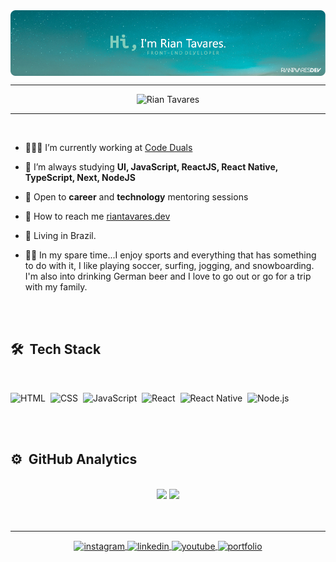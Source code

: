 <img align="center" src="https://raw.githubusercontent.com/RianTavares/riantavares/master/imgs/rian-tavares-hi-banner.png"/>

<hr>
<div align="center"> 
  <img src="https://komarev.com/ghpvc/?username=riantavares&color=64c8b2" alt="Rian Tavares" />
</div>
<hr>
<br>

- 🧑🏻‍💻 I’m currently working at [Code Duals](https://www.linkedin.com/company/code-duals/)

- 📝  I’m always studying **UI, JavaScript, ReactJS, React Native, TypeScript, Next, NodeJS**

- 💬  Open to **career** and **technology** mentoring sessions

- 🚀  How to reach me  [riantavares.dev](https://riantavares.dev)

- 📍 Living in Brazil.
  
- 🖖🏼 In my spare time...I enjoy sports and everything that has something to do with it, I like playing soccer, surfing, jogging, and snowboarding. I'm also into drinking German beer and I love to go out or go for a trip with my family.

<br>
<br>

## 🛠 &nbsp;Tech Stack
<br>

![HTML](https://img.shields.io/badge/-HTML-05122A?style=flat&logo=HTML5)&nbsp;
![CSS](https://img.shields.io/badge/-CSS-05122A?style=flat&logo=CSS3&logoColor=1572B6)&nbsp;
![JavaScript](https://img.shields.io/badge/-JavaScript-05122A?style=flat&logo=javascript)&nbsp;
![React](https://img.shields.io/badge/-React-05122A?style=flat&logo=react)&nbsp;
![React Native](https://img.shields.io/badge/-React%20Native-05122A?style=flat&logo=react)&nbsp;
![Node.js](https://img.shields.io/badge/-Node.js-05122A?style=flat&logo=node.js)&nbsp;

<br>
<br>

## ⚙️ &nbsp;GitHub Analytics
<br>

<div align="center">
  <img height="180em" src="https://github-readme-stats.vercel.app/api?username=riantavares&show_icons=true&theme=dark&include_all_commits=true&count_private=true"/>

  <img height="180em" src="https://github-readme-stats.vercel.app/api/top-langs/?username=riantavares&layout=compact&langs_count=7&theme=dark"/>
</div>

<br>
<br>
<hr>



<div align="center">
  <a href="https://instagram.com/riantavares.dev/" target="_blank">
    <img align="center" src="https://img.shields.io/badge/-riantavares.dev-05122A?style=flat&logo=instagram" alt="instagram"/>
  </a>
  <a href="linkedin.com/in/riantavares/" target="_blank">
    <img align="center" src="https://img.shields.io/badge/-riantavares-05122A?style=flat&logo=linkedin" alt="linkedin"/>
  </a>
  <a href="https://www.youtube.com/speakuptech" target="_blank">
    <img align="center" src="https://img.shields.io/badge/-SpeakUpTech-05122A?style=flat&logo=youtube" alt="youtube"/>
  </a>
  <a href="https://twitch.com/birobirobiro" target="_blank">
    <img align="center" src="https://img.shields.io/badge/-My%20Portfolio-05122A?style=flat&logo=windowsterminal&logoColor=white&link=https://riantavares.github.io/" alt="portfolio"/>
  </a>
</div>
